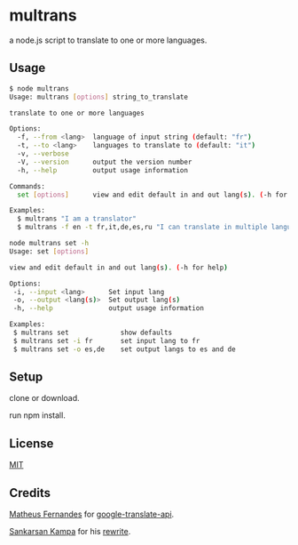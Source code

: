 # multrans

a node.js script to translate to one or more languages.

## Usage

```bash
$ node multrans
Usage: multrans [options] string_to_translate

translate to one or more languages

Options:
  -f, --from <lang>  language of input string (default: "fr")
  -t, --to <lang>    languages to translate to (default: "it")
  -v, --verbose      
  -V, --version      output the version number
  -h, --help         output usage information

Commands:
  set [options]      view and edit default in and out lang(s). (-h for help)

Examples:
  $ multrans "I am a translator"
  $ multrans -f en -t fr,it,de,es,ru "I can translate in multiple languages"
```
```bash
node multrans set -h
Usage: set [options]

view and edit default in and out lang(s). (-h for help)

Options:
 -i, --input <lang>      Set input lang
 -o, --output <lang(s)>  Set output lang(s)
 -h, --help              output usage information

Examples:
 $ multrans set             show defaults
 $ multrans set -i fr       set input lang to fr
 $ multrans set -o es,de    set output langs to es and de
```

## Setup

clone or download.

run npm install.

## License

[MIT](https://en.wikipedia.org/wiki/MIT_License)

## Credits
[Matheus Fernandes](https://github.com/matheuss) for [google-translate-api](https://github.com/matheuss/google-translate-api).

[Sankarsan Kampa](https://github.com/k3rn31p4nic) for his [rewrite](https://github.com/k3rn31p4nic/google-translate-api).
